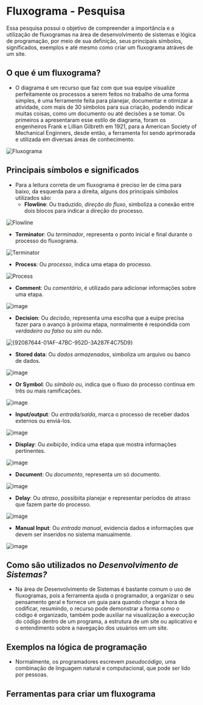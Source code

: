 # Fluxograma - Pesquisa
Essa pesquisa possui o objetivo de compreender a importância e a utilização de fluxogramas na área de desenvolvimento de sistemas e lógica de programação, por meio de sua definição, seus principais símbolos, significados, exemplos e até mesmo como criar um fluxograma atráves de um site.
## O que é um fluxograma?
- O diagrama é um recurso que faz com que sua equipe visualize perfeitamente os processos a serem feitos no trabalho de uma forma simples, é uma ferramente feita para planejar, documentar e otimizar a atividade, com mais de 30 símbolos para sua criação, podendo indicar muitas coisas, como um documento ou até decisões a se tomar. Os primeiros a apresentaram esse estilo de diagrama, foram os engenheiros Frank e Lillian Gilbreth em 1921, para a American Society of Mechanical Enginners, desde então, a ferramenta foi sendo aprimorada e utilizada em diversas áreas de conhecimento.

![Fluxograma](https://zeev.it/wp-content/uploads/2023/11/Desenho-de-um-tipo-de-fluxograma.jpg.webp)

## Principais símbolos e significados
- Para a leitura correta de um fluxograma é preciso ler de cima para baixo, da esquerda para a direita, alguns dos principais símbolos utilizados são:
  - **Flowline**: Ou traduzido, *direção do fluxo*, simboliza a conexão entre dois blocos para indicar a direção do processo.

![Flowline](https://github.com/user-attachments/assets/83c42e46-7b5c-4011-9b17-c75e43d9d488)

  - **Terminator**: Ou *terminador*, representa o ponto inicial e final durante o processo do fluxograma.

![Terminator](https://github.com/user-attachments/assets/f6166159-ed80-4fa9-92dc-e98b2d96bd7c)

  - **Process**: Ou *processo*, indica uma etapa do processo.

![Process](https://github.com/user-attachments/assets/9a2096ac-ec95-4028-8bbe-31949abbf7e2)

  - **Comment**: Ou *comentário*, é utilizado para adicionar informações sobre uma etapa.

![image](https://github.com/user-attachments/assets/93515dbd-6f01-4ee9-9fad-cd44552a1be1)

  - **Decision**: Ou *decisão*, representa uma escolha que a euipe precisa fazer para o avanço à próxima etapa, normalmente é respondida com *verdadeiro ou falso* ou *sim ou não*.

![{92087644-01AF-47BC-952D-3A287F4C75D9}](https://github.com/user-attachments/assets/e6e6acf7-31ff-4c84-b2e7-530cf22163e5)

  - **Stored data**: Ou *dados armazenados*, simboliza um arquivo ou banco de dados. 

![image](https://github.com/user-attachments/assets/793ba03f-66db-4941-ae4d-64fa07799683)
  
  - **Or Symbol**: Ou *símbolo ou*, indica que o fluxo do processo continua em três ou mais ramificações.

![image](https://github.com/user-attachments/assets/bc039b03-a7dd-48a2-9b1c-6e2360a06407) 
  
  - **Input/output**: Ou *entrada/saída*, marca o processo de receber dados externos ou enviá-los.

![image](https://github.com/user-attachments/assets/7e222ab6-6fb5-40da-a033-70e2b406ce24)

  - **Display**: Ou *exibição*, indica uma etapa que mostra informações pertinentes.

![image](https://github.com/user-attachments/assets/f4128f71-3307-4d56-9e82-bccdc4d5ccfb)
  
  - **Document**: Ou *documento*, representa um só documento.

![image](https://github.com/user-attachments/assets/a639b364-d0a9-4298-a095-2517735ffe7d)
  
  - **Delay**: Ou *atraso*, possibiita planejar e representar períodos de atraso que fazem parte do processo.

![image](https://github.com/user-attachments/assets/715a8e0e-2527-4bde-971a-63066135d7bf)
  
  - **Manual Input**: Ou *entrada manual*, evidencia dados e informações que devem ser inseridos no sistema manualmente.

![image](https://github.com/user-attachments/assets/61b238df-9b8e-43fc-b6e1-4ad1ec68bac2)
 
## Como são utilizados no *Desenvolvimento de Sistemas?*
- Na área de Desenvolvimento de Sistemas é bastante comum o uso de fluxogramas, pois a ferramenta ajuda o programador, a organizar o seu pensamento geral e fornece um guia para quando chegar a hora de codificar, resumindo, o recurso pode demonstrar a forma como o código é organizado, também pode auxiliar na visualização a execução do código dentro de um programa, a estrutura de um site ou aplicativo e o entendimento sobre a navegação dos usuários em um site.

## Exemplos na lógica de programação
- Normalmente, os programadores escrevem *pseudocódigo*, uma combinação de linguagem natural e computacional, que pode ser lido por pessoas.

## Ferramentas para criar um fluxograma
